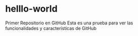 # helllo-world
Primer Repositorio en GitHub
Esta es una prueba para ver las funcionalidades y características de GitHub
